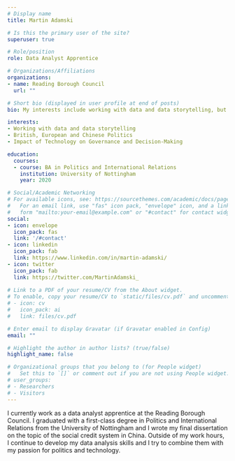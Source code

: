 ```yaml
---
# Display name
title: Martin Adamski

# Is this the primary user of the site?
superuser: true

# Role/position
role: Data Analyst Apprentice

# Organizations/Affiliations
organizations:
- name: Reading Borough Council
  url: ""

# Short bio (displayed in user profile at end of posts)
bio: My interests include working with data and data storytelling, but also British, European and Chinese politics and the impact of technology on governance and decision-making.

interests:
- Working with data and data storytelling
- British, European and Chinese Politics
- Impact of Technology on Governance and Decision-Making

education:
  courses:
  - course: BA in Politics and International Relations
    institution: University of Nottingham
    year: 2020

# Social/Academic Networking
# For available icons, see: https://sourcethemes.com/academic/docs/page-builder/#icons
#   For an email link, use "fas" icon pack, "envelope" icon, and a link in the
#   form "mailto:your-email@example.com" or "#contact" for contact widget.
social:
- icon: envelope
  icon_pack: fas
  link: '/#contact'
- icon: linkedin
  icon_pack: fab
  link: https://www.linkedin.com/in/martin-adamski/
- icon: twitter
  icon_pack: fab
  link: https://twitter.com/MartinAdamski_
  
# Link to a PDF of your resume/CV from the About widget.
# To enable, copy your resume/CV to `static/files/cv.pdf` and uncomment the lines below.
# - icon: cv
#   icon_pack: ai
#   link: files/cv.pdf

# Enter email to display Gravatar (if Gravatar enabled in Config)
email: ""

# Highlight the author in author lists? (true/false)
highlight_name: false

# Organizational groups that you belong to (for People widget)
#   Set this to `[]` or comment out if you are not using People widget.
# user_groups:
# - Researchers
# - Visitors
---
```


I currently work as a data analyst apprentice at the Reading Borough Council. I graduated with a first-class degree in Politics and International Relations from the University of Nottingham and I wrote my final dissertation on the topic of the social credit system in China. Outside of my work hours, I continue to develop my data analysis skills and I try to combine them with my passion for politics and technology.
